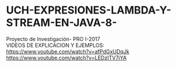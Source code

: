 # UCH-EXPRESIONES-LAMBDA-Y-STREAM-EN-JAVA-8-
Proyecto de Investigación- PRO I-2017                                                                                              
VIDEOS DE EXPLICACION Y EJEMPLOS:                                                                                                         
https://www.youtube.com/watch?v=afPdGxUDqJk                                                                                               
https://www.youtube.com/watch?v=LEDzITV7iYA
